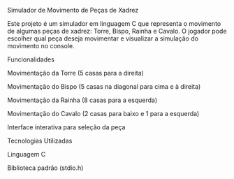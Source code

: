 Simulador de Movimento de Peças de Xadrez

Este projeto é um simulador em linguagem C que representa o movimento de algumas peças de xadrez: Torre, Bispo, Rainha e Cavalo. O jogador pode escolher qual peça deseja movimentar e visualizar a simulação do movimento no console.

Funcionalidades

Movimentação da Torre (5 casas para a direita)

Movimentação do Bispo (5 casas na diagonal para cima e à direita)

Movimentação da Rainha (8 casas para a esquerda)

Movimentação do Cavalo (2 casas para baixo e 1 para a esquerda)

Interface interativa para seleção da peça

Tecnologias Utilizadas

Linguagem C

Biblioteca padrão (stdio.h)
